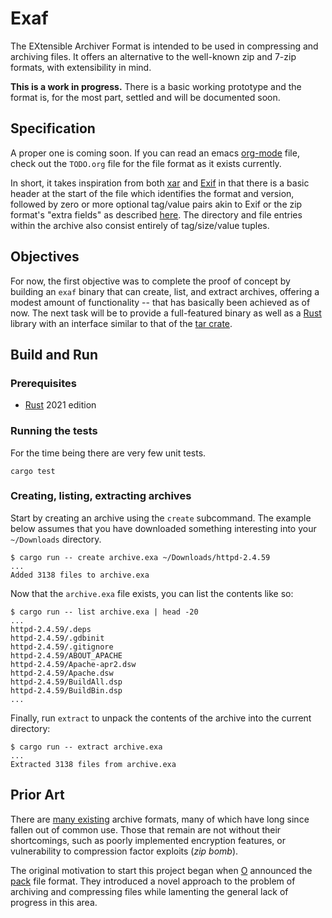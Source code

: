 # Exaf

The EXtensible Archiver Format is intended to be used in compressing and archiving files. It offers an alternative to the well-known zip and 7-zip formats, with extensibility in mind.

**This is a work in progress.** There is a basic working prototype and the format is, for the most part, settled and will be documented soon.

## Specification

A proper one is coming soon. If you can read an emacs [org-mode](https://orgmode.org) file, check out the `TODO.org` file for the file format as it exists currently.

In short, it takes inspiration from both [xar](https://en.wikipedia.org/wiki/Xar_(archiver)) and [Exif](https://en.wikipedia.org/wiki/Exif) in that there is a basic header at the start of the file which identifies the format and version, followed by zero or more optional tag/value pairs akin to Exif or the zip format's "extra fields" as described [here](https://en.wikipedia.org/wiki/ZIP_(file_format)). The directory and file entries within the archive also consist entirely of tag/size/value tuples.

## Objectives

For now, the first objective was to complete the proof of concept by building an `exaf` binary that can create, list, and extract archives, offering a modest amount of functionality -- that has basically been achieved as of now. The next task will be to provide a full-featured binary as well as a [Rust](https://www.rust-lang.org) library with an interface similar to that of the [tar crate](https://docs.rs/tar/latest/tar/).

## Build and Run

### Prerequisites

* [Rust](https://www.rust-lang.org) 2021 edition

### Running the tests

For the time being there are very few unit tests.

```shell
cargo test
```

### Creating, listing, extracting archives

Start by creating an archive using the `create` subcommand. The example below assumes that you have downloaded something interesting into your `~/Downloads` directory.

```shell
$ cargo run -- create archive.exa ~/Downloads/httpd-2.4.59
...
Added 3138 files to archive.exa
```

Now that the `archive.exa` file exists, you can list the contents like so:

```shell
$ cargo run -- list archive.exa | head -20
...
httpd-2.4.59/.deps
httpd-2.4.59/.gdbinit
httpd-2.4.59/.gitignore
httpd-2.4.59/ABOUT_APACHE
httpd-2.4.59/Apache-apr2.dsw
httpd-2.4.59/Apache.dsw
httpd-2.4.59/BuildAll.dsp
httpd-2.4.59/BuildBin.dsp
...
```

Finally, run `extract` to unpack the contents of the archive into the current directory:

```shell
$ cargo run -- extract archive.exa
...
Extracted 3138 files from archive.exa
```

## Prior Art

There are [many existing](https://en.wikipedia.org/wiki/List_of_archive_formats) archive formats, many of which have long since fallen out of common use. Those that remain are not without their shortcomings, such as poorly implemented encryption features, or vulnerability to compression factor exploits (*zip bomb*).

The original motivation to start this project began when [O](https://github.com/OttoCoddo) announced the [pack](https://pack.ac) file format. They introduced a novel approach to the problem of archiving and compressing files while lamenting the general lack of progress in this area.
